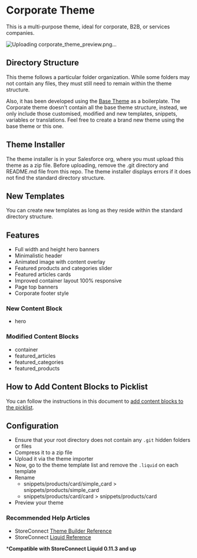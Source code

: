 # Corporate Theme

This is a multi-purpose theme, ideal for corporate, B2B, or services companies.

![Uploading corporate_theme_preview.png…]()

## Directory Structure

This theme follows a particular folder organization. While some folders may not contain any files, they must still need to remain within the theme structure.

Also, it has been developed using the [Base Theme](https://github.com/GetStoreConnect/base-theme) as a boilerplate. The Corporate theme doesn't contain all the base theme structure, instead, we only include those customised, modified and new templates, snippets, variables or translations. Feel free to create a brand new theme using the base theme or this one.

## Theme Installer

The theme installer is in your Salesforce org, where you must upload this theme as a zip file. Before uploading, remove the .git directory and README.md file from this repo. The theme installer displays errors if it does not find the standard directory structure.

## New Templates

You can create new templates as long as they reside within the standard directory structure.

## Features

- Full width and height hero banners
- Minimalistic header
- Animated image with content overlay
- Featured products and categories slider
- Featured articles cards
- Improved container layout 100% responsive
- Page top banners
- Corporate footer style

### New Content Block

- hero

### Modified Content Blocks

- container
- featured_articles
- featured_categories
- featured_products

## How to Add Content Blocks to Picklist

You can follow the instructions in this document to [add content blocks to the picklist](https://help.getstoreconnect.com/documentation/adding-templates-to-content-template-picklist.html).

## Configuration

- Ensure that your root directory does not contain any `.git` hidden folders or files
- Compress it to a zip file
- Upload it via the theme importer
- Now, go to the theme template list and remove the `.liquid` on each template
- Rename
  - snippets/products/card/simple_card > snippets/products/simple_card
  - snippets/products/card/card > snippets/products/card
- Preview your theme

### Recommended Help Articles

- StoreConnect [Theme Builder Reference](https://help.getstoreconnect.com/documentation/themes/theme-reference.html)
- StoreConnect [Liquid Reference](https://help.getstoreconnect.com/documentation/liquid/liquid-reference.html)

***Compatible with StoreConnect Liquid 0.11.3 and up**
